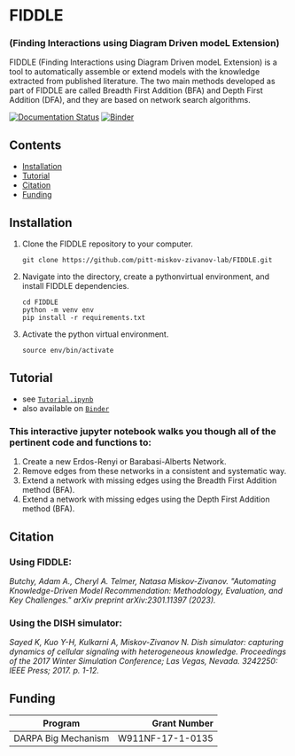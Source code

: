 # FIDDLE

### (Finding Interactions using Diagram Driven modeL Extension)

FIDDLE (Finding Interactions using Diagram Driven modeL Extension) is a tool to automatically assemble or extend models with the knowledge extracted from published literature. The two main methods developed as part of FIDDLE are called Breadth First Addition (BFA) and Depth First Addition (DFA), and they are based on network search algorithms.

[![Documentation Status](https://readthedocs.org/projects/melody-fiddle/badge/?version=latest)](https://melody-fiddle.readthedocs.io/en/latest/?badge=latest)
[![Binder](https://mybinder.org/badge_logo.svg)](https://mybinder.org/v2/gh/pitt-miskov-zivanov-lab/FIDDLE/HEAD)

## Contents

- [Installation](#Installation)
- [Tutorial](#Tutorial)
- [Citation](#citation)
- [Funding](#funding)

## Installation

1. Clone the FIDDLE repository to your computer.
   ```
   git clone https://github.com/pitt-miskov-zivanov-lab/FIDDLE.git
   ```
2. Navigate into the directory, create a pythonvirtual environment, and install FIDDLE dependencies.
   ```
   cd FIDDLE
   python -m venv env
   pip install -r requirements.txt
   ```
3. Activate the python virtual environment.
   ```
   source env/bin/activate
   ```

## Tutorial

- see [`Tutorial.ipynb`](Tutorial.ipynb)
- also available on [`Binder`](https://mybinder.org/v2/gh/pitt-miskov-zivanov-lab/FIDDLE/HEAD)

### This interactive jupyter notebook walks you though all of the pertinent code and functions to:

1. Create a new Erdos-Renyi or Barabasi-Alberts Network.
2. Remove edges from these networks in a consistent and systematic way.
3. Extend a network with missing edges using the Breadth First Addition method (BFA).
4. Extend a network with missing edges using the Depth First Addition method (BFA).

## Citation

### Using FIDDLE:

_Butchy, Adam A., Cheryl A. Telmer, Natasa Miskov-Zivanov. "Automating Knowledge-Driven Model Recommendation: Methodology, Evaluation, and Key Challenges." arXiv preprint arXiv:2301.11397 (2023)._

### Using the DISH simulator:

_Sayed K, Kuo Y-H, Kulkarni A, Miskov-Zivanov N. Dish simulator: capturing dynamics of cellular signaling with heterogeneous knowledge. Proceedings of the 2017 Winter Simulation Conference; Las Vegas, Nevada. 3242250: IEEE Press; 2017. p. 1-12._

## Funding

| Program             |     Grant Number |
| ------------------- | ---------------: |
| DARPA Big Mechanism | W911NF-17-1-0135 |
